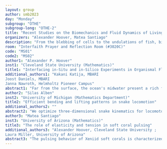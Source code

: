 ```yaml
---
layout: group
author: smb2023
day: "Monday"
subgroup: "OTHE"
subgroup-long: "OTHE-2"
title: "Recent Studies on the Biomechanics and Fluid Dynamics of Living Systems: Locomotion and Fluid Transport"
organizers: "Alexander Hoover, Matea Santiago"
description: "From the blebbing of cells to the undulations of fish, biomechanical and biofluidic systems are ubiquitous in nature. Many of these systems involve interplay of multiple physics, such as the structures’ elasticity, the fluid dynamics of differing length scales, and neural activity. Other times, these processes can include chemical signaling, rheological properties of biomaterials, as well as osmotic and the biochemical processes that drive their motion. In this mini-symposium, we focus on modeling the biological processes that undergird these biofluidic and biomechanical systems, with methods that range from computational simulation to asymptotic analysis. This mini-symposium aims to bring together these communities to discuss recent advances in modeling, analysis, and computational simulation for investigating the interplay of biological processes, with a focus on locomotion and fluid transport. This is the companion mini-symposium of Recent Studies on the Biomechanics and Fluid Dynamics of Living Systems: Cellular Biomechanics and Microfluidics."
room: "Interfaith Prayer and Reflection Room (#3020C)"
code: "MS01"
code2: "MS02"
author1: "Alexander P. Hoover"
inst1: "Cleveland State University (Mathematics)"
title1: "Interfacing in-Situ and in-Silico Experiments in Organismal Fluid Pumping"
additional_authors1: "Kakani Katija, MBARI
Joost Daniels, MBARI
Janna Nawroth, Helmholtz Pioneer Campus"
abstract1: "Far from the surface, the ocean's midwater present a rich frontier of biodiversity that is not well understood. Part of this gap in our knowledge is the great expense involved in collecting data with remotely operated vehicles. In this presentation, we will discuss the pipeline of developing in-silico computational experiments in concert with in-situ experimental data. Using a combination of particle image velocimetry data, optical scans, and confocal microscopy, we will discuss the creation of fluid-structure interaction models for organismal pumping and fluid transport, with the goal of developing an intuition on the physical mechanisms that drive their success. Using a combination of simplified geometries and scanned body meshes, we will employ the immersed boundary/finite element (IB/FE) method to simulate chambered, valveless pumping mechanism generated by the pelagic tunicate known as a larvacean. Additionally, we will use the same modeling methodology to explore the metachronal motion and fluid transport of the parapodial paddles of the pelagic, midwater polychaete known as tomopterids. All motion described in these systems will not be prescribed and will emerge from the interaction of active muscular tension, passive elastic recoil, and the local fluid environment."
author2: "Silas Alben"
inst2: "University of Michigan (Mathematics Department)"
title2: "Efficient bending and lifting patterns in snake locomotion"
additional_authors2: ""
abstract2: "We optimize three-dimensional snake kinematics for locomotor efficiency. We assume a general space-curve representation of the snake backbone with small-to-moderate lifting off the ground and negligible body inertia. The cost of locomotion includes work against friction and internal viscous dissipation. When restricted to planar kinematics, our population-based optimization method finds the same types of optima as a previous Newton-based method. With lifting, a few types of optimal motions prevail. We have an s-shaped body with alternating lifting of the middle and ends at small-to-moderate transverse friction. With large transverse friction, curling and sliding motions are typical at small viscous dissipation, replaced by large-amplitude bending at large viscous dissipation. With small viscous dissipation we find local optima that resemble sidewinding motions across friction coefficient space. They are always suboptimal to alternating lifting motions, with average input power 10-100% higher."
author3: "Matea Santiago"
inst3: "University of Arizona (Mathematics)"
title3: "The role of elasticity and tension in soft coral pulsing"
additional_authors3: "Alexander Hoover, Cleveland State University ;
Laura Miller, University of Arizona"
abstract3: "The pulsing behavior of Xeniid soft corals is characterized by active muscle contraction and passive expansion, similar to many other swimming marine invertebrates. However, soft corals are sessile animals and do not locomote. Previous experimental and computational studies have indicated that the pulsing behavior mixes the surrounding fluid and enhances the photosynthesis of their zooxanthellae. Symbiotic photosynthesis is hypothesized to be the coral’s main energy source. Past computational work directly prescribed motion to the coral tentacles. This work instead drives motion by modeling the muscle contraction as applied active tension and expansion through the passive elasticity of the coral body. The role of elasticity and muscle tension is explored in the coral’s kinematics and the resulting fluid flow using the immersed finite element-finite difference (IFED) method implementation in the software library IBAMR to simulate the elastic-structure fluid interaction of the tentacles and surrounding fluid. These results will provide insight into the underlying biomechanics of the pulsing behavior by observing the emergent behavior of the system. The results of this study contribute to cnidarian biomechanics knowledge and have implications in soft robotics design."
---
```

